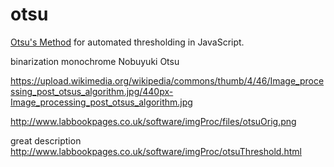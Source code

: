 # otsu
[Otsu's Method](https://en.wikipedia.org/wiki/Thresholding_(image_processing)) for automated thresholding in JavaScript.

binarization
monochrome
Nobuyuki Otsu

https://upload.wikimedia.org/wikipedia/commons/thumb/4/46/Image_processing_post_otsus_algorithm.jpg/440px-Image_processing_post_otsus_algorithm.jpg

http://www.labbookpages.co.uk/software/imgProc/files/otsuOrig.png

great description http://www.labbookpages.co.uk/software/imgProc/otsuThreshold.html


